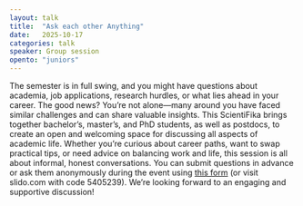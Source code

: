```yaml
---
layout: talk
title:  "Ask each other Anything"
date:   2025-10-17
categories: talk
speaker: Group session
opento: "juniors"
---
```

The semester is in full swing, and you might have questions about academia, job applications, research hurdles, or what lies ahead in your career. The good news? You’re not alone—many around you have faced similar challenges and can share valuable insights. This ScientiFika brings together bachelor’s, master’s, and PhD students, as well as postdocs, to create an open and welcoming space for discussing all aspects of academic life. Whether you’re curious about career paths, want to swap practical tips, or need advice on balancing work and life, this session is all about informal, honest conversations. You can submit questions in advance or ask them anonymously during the event using [this form](https://app.sli.do/event/i8RhrRkQAMEbvtpqz7zWzP) (or visit slido.com with code 5405239).
We’re looking forward to an engaging and supportive discussion!

